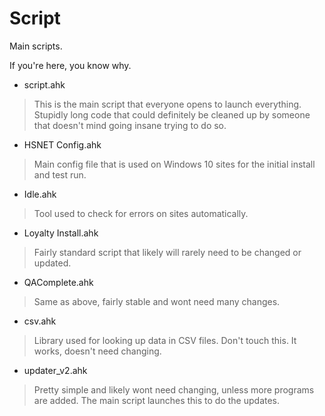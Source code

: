 # Script

Main scripts.

If you're here, you know why.


- script.ahk
>This is the main script that everyone opens to launch everything. Stupidly long code that could definitely be cleaned up by someone that doesn't mind going insane trying to do so.


- HSNET Config.ahk
>Main config file that is used on Windows 10 sites for the initial install and test run.


- Idle.ahk
>Tool used to check for errors on sites automatically.


- Loyalty Install.ahk
>Fairly standard script that likely will rarely need to be changed or updated. 


- QAComplete.ahk
>Same as above, fairly stable and wont need many changes.


- csv.ahk
>Library used for looking up data in CSV files. Don't touch this. It works, doesn't need changing.


- updater_v2.ahk
>Pretty simple and likely wont need changing, unless more programs are added. 
>The main script launches this to do the updates.